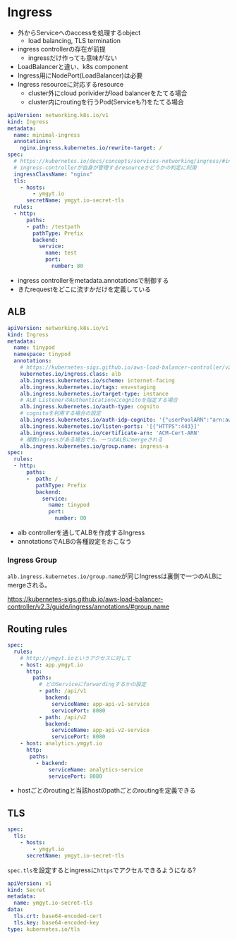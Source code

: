 # Ingress

* 外からServiceへのaccessを処理するobject
  * load balancing, TLS termination
* ingress controllerの存在が前提
  * ingressだけ作っても意味がない
* LoadBalancerと違い、k8s component
* Ingress用にNodePort(LoadBalancer)は必要
* Ingress resourceに対応するresource
  * cluster外にcloud porividerがload balancerをたてる場合
  * cluster内にroutingを行うPod(Serviceも?)をたてる場合

```yaml
apiVersion: networking.k8s.io/v1
kind: Ingress
metadata:
  name: minimal-ingress
  annotations:
    nginx.ingress.kubernetes.io/rewrite-target: /
spec:
  # https://kubernetes.io/docs/concepts/services-networking/ingress/#ingress-class
  # ingress-controllerが自身が管理するresourceかどうかの判定に利用
  ingressClassName: "nginx"
  tls:
    - hosts:
        - ymgyt.io
      secretName: ymgyt.io-secret-tls
  rules:
  - http:
      paths:
      - path: /testpath
        pathType: Prefix
        backend:
          service:
            name: test
            port:
              number: 80
```

* ingress controllerをmetadata.annotationsで制御する
* きたrequestをどこに流すかだけを定義している

## ALB

```yaml
apiVersion: networking.k8s.io/v1
kind: Ingress
metadata:
  name: tinypod
  namespace: tinypod
  annotations:
    # https://kubernetes-sigs.github.io/aws-load-balancer-controller/v2.3/guide/ingress/annotations/#authentication
    kubernetes.io/ingress.class: alb
    alb.ingress.kubernetes.io/scheme: internet-facing
    alb.ingress.kubernetes.io/tags: env=staging
    alb.ingress.kubernetes.io/target-type: instance
    # ALB ListenerのAuthenticationにcognitoを指定する場合
    alb.ingress.kubernetes.io/auth-type: cognito
    # cognitoを利用する場合の設定
    alb.ingress.kubernetes.io/auth-idp-cognito: '{"userPoolARN":"arn:aws:cognito-idp:ap-northeast-1:111122223333:userpool/xxx", "userPoolClientID":"XxxxYyyy", "userPoolDomain": "my-domain"}'
    alb.ingress.kubernetes.io/listen-ports: '[{"HTTPS":443}]'
    alb.ingress.kubernetes.io/certificate-arn: 'ACM-Cert-ARN'
    # 複数ingressがある場合でも、一つのALBにmergeされる
    alb.ingress.kubernetes.io/group.name: ingress-a
spec:
  rules:
  - http:
      paths:
      -  path: /
         pathType: Prefix
         backend:
           service:
             name: tinypod
             port:
               number: 80
```

* alb controllerを通してALBを作成するIngress
* annotationsでALBの各種設定をおこなう

### Ingress Group

`alb.ingress.kubernetes.io/group.name`が同じIngressは裏側で一つのALBにmergeされる。 

https://kubernetes-sigs.github.io/aws-load-balancer-controller/v2.3/guide/ingress/annotations/#group.name

## Routing rules

```yaml
spec:
  rules:
    # http://ymgyt.ioというアクセスに対して
    - host: app.ymgyt.io
      http:
        paths:
          # どのServiceにforwardingするかの設定
          - path: /api/v1
            backend:
              serviceName: app-api-v1-service
              servicePort: 8080
          - path: /api/v2
            backend:
              serviceName: app-api-v2-service
              servicePort: 8080
    - host: analytics.ymgyt.io
      http:
       paths:
         - backend:
             serviceName: analytics-service
             servicePort: 8080
```

* hostごとのroutingと当該hostのpathごとのroutingを定義できる

## TLS

```yaml
spec:
  tls:
    - hosts:
        - ymgyt.io
      secretName: ymgyt.io-secret-tls
```

`spec.tls`を設定するとingressに`https`でアクセルできるようになる?

```yaml
apiVersion: v1
kind: Secret
metadata:
  name: ymgyt.io-secret-tls
data:
  tls.crt: base64-encoded-cert
  tls.key: base64-encoded-key
type: kubernetes.io/tls
```
